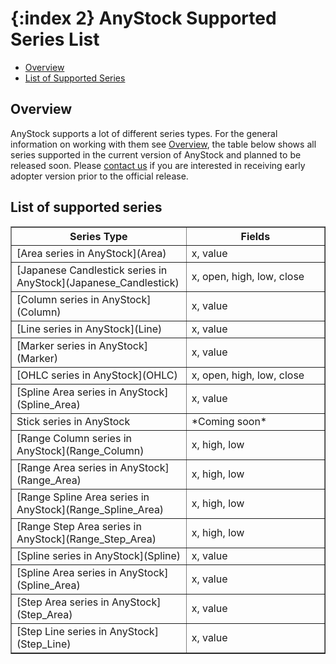 {:index 2}
AnyStock Supported Series List
==========

* [Overview](#overview)
* [List of Supported Series](#list_of_supported_series)

## Overview

AnyStock supports a lot of different series types. For the general information on working with them see [Overview](Overview), the table below shows all series supported in the current version of AnyStock and planned to be released soon. Please [contact us](http://support.anychart.com/) if you are interested in receiving early adopter version prior to the official release.

## List of supported series

<table width="750" border="1" class="dtTABLE">
<tbody><tr>
<th width="350"><b>Series Type</b></th>
<th width="350"><b>Fields</b></th>
</tr>
<tr>
<td>[Area series in AnyStock](Area)</td>
<td>x, value</td>
</tr>
<tr>
<td>[Japanese Candlestick series in AnyStock](Japanese_Candlestick)</td>
<td>x, open, high, low, close</td>
</tr>
<tr>
<td>[Column series in AnyStock](Column)</td>
<td>x, value</td>
</tr>
<tr>
<td>[Line series in AnyStock](Line)</td>
<td>x, value</td>
</tr>
<tr>
<td>[Marker series in AnyStock](Marker)</td>
<td>x, value</td>
</tr>
<tr>
<td>[OHLC series in AnyStock](OHLC)</td>
<td>x, open, high, low, close</td>
</tr>
<tr>
<td>[Spline Area series in AnyStock](Spline_Area)</td>
<td>x, value</td>
</tr>
<tr>
<td>Stick series in AnyStock</td>
<td>*Coming soon*</td>
</tr>
<tr>
<td>[Range Column series in AnyStock](Range_Column)</td>
<td>x, high, low</td>
</tr>
<tr>
<td>[Range Area series in AnyStock](Range_Area)</td>
<td>x, high, low</td>
</tr>
<tr>
<td>[Range Spline Area series in AnyStock](Range_Spline_Area)</td>
<td>x, high, low</td>
</tr>
<tr>
<td>[Range Step Area series in AnyStock](Range_Step_Area)</td>
<td>x, high, low</td>
</tr>
<tr>
<td>[Spline series in AnyStock](Spline)</td>
<td>x, value</td>
</tr>
<tr>
<td>[Spline Area series in AnyStock](Spline_Area)</td>
<td>x, value</td>
</tr>
<tr>
<td>[Step Area series in AnyStock](Step_Area)</td>
<td>x, value</td>
</tr>
<tr>
<td>[Step Line series in AnyStock](Step_Line)</td>
<td>x, value</td>
</tr>
</tbody></table>


